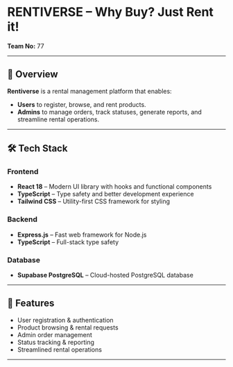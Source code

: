 # RENTIVERSE – Why Buy? Just Rent it!
**Team No:** 77

---

## 📌 Overview
**Rentiverse** is a rental management platform that enables:

- **Users** to register, browse, and rent products.
- **Admins** to manage orders, track statuses, generate reports, and streamline rental operations.

---

## 🛠 Tech Stack

### **Frontend**
- **React 18** – Modern UI library with hooks and functional components
- **TypeScript** – Type safety and better development experience
- **Tailwind CSS** – Utility-first CSS framework for styling

### **Backend**
- **Express.js** – Fast web framework for Node.js
- **TypeScript** – Full-stack type safety

### **Database**
- **Supabase PostgreSQL** – Cloud-hosted PostgreSQL database

---

## 🚀 Features
- User registration & authentication
- Product browsing & rental requests
- Admin order management
- Status tracking & reporting
- Streamlined rental operations

---

